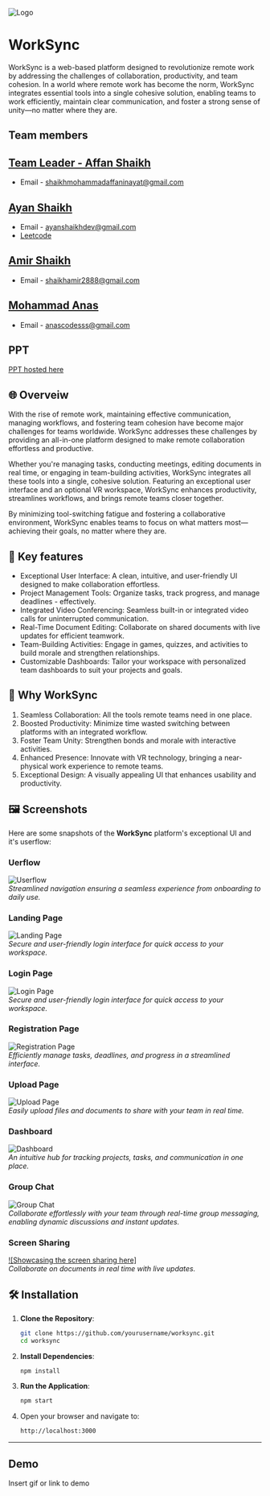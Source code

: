 ![Logo](Images/Upper_moon_logo.jpg)
# WorkSync

WorkSync is a web-based platform designed to revolutionize remote work by addressing the challenges of collaboration, productivity, and team cohesion. In a world where remote work has become the norm, WorkSync integrates essential tools into a single cohesive solution, enabling teams to work efficiently, maintain clear communication, and foster a strong sense of unity—no matter where they are.


## Team members


**[Team Leader - Affan Shaikh](https://github.com/MohammedAffanShaikh)**
-
- Email - shaikhmohammadaffaninayat@gmail.com

**[Ayan Shaikh](https://github.com/ayan4955G/)**
-
- Email - ayanshaikhdev@gmail.com
- [Leetcode](https://leetcode.com/u/THE_ayanshaikh_/)

**[Amir Shaikh](https://github.com/amir-200)**
-
- Email - shaikhamir2888@gmail.com 

**[Mohammad Anas](https://github.com/MohammadAnas45)**
-
- Email - anascodesss@gmail.com


## PPT
[PPT hosted here](https://bluetoorh-voice-control-car.my.canva.site/worksync)

## 🌐 Overveiw
With the rise of remote work, maintaining effective communication, managing workflows, and fostering team cohesion have become major challenges for teams worldwide. WorkSync addresses these challenges by providing an all-in-one platform designed to make remote collaboration effortless and productive.

Whether you're managing tasks, conducting meetings, editing documents in real time, or engaging in team-building activities, WorkSync integrates all these tools into a single, cohesive solution. Featuring an exceptional user interface and an optional VR workspace, WorkSync enhances productivity, streamlines workflows, and brings remote teams closer together.

By minimizing tool-switching fatigue and fostering a collaborative environment, WorkSync enables teams to focus on what matters most—achieving their goals, no matter where they are.

## 🚀  Key features
- Exceptional User Interface: A clean, intuitive, and user-friendly UI designed to make collaboration effortless.
- Project Management Tools: Organize tasks, track progress, and manage deadlines - effectively.
- Integrated Video Conferencing: Seamless built-in or integrated video calls for uninterrupted communication.
- Real-Time Document Editing: Collaborate on shared documents with live updates for efficient teamwork.
- Team-Building Activities: Engage in games, quizzes, and activities to build morale and strengthen relationships.
- Customizable Dashboards: Tailor your workspace with personalized team dashboards to suit your projects and goals.

## 🎯 Why WorkSync

1. Seamless Collaboration: All the tools remote teams need in one place.
2. Boosted Productivity: Minimize time wasted switching between platforms with an integrated workflow.
3. Foster Team Unity: Strengthen bonds and morale with interactive activities.
4. Enhanced Presence: Innovate with VR technology, bringing a near-physical work experience to remote teams.
5. Exceptional Design: A visually appealing UI that enhances usability and productivity.

## 🖼️ Screenshots  

Here are some snapshots of the **WorkSync** platform's exceptional UI and it's userflow:

### Uerflow  
![Userflow](Images/Flow_Chart.jpg)  
*Streamlined navigation ensuring a seamless experience from onboarding to daily use.*  

### Landing Page  
![Landing Page](Images/Landing_Page.jpg)  
*Secure and user-friendly login interface for quick access to your workspace.*  

### Login Page  
![Login Page](Images/Login_Page.jpg)  
*Secure and user-friendly login interface for quick access to your workspace.*  

### Registration Page  
![Registration Page](Images/Registration.jpg)  
*Efficiently manage tasks, deadlines, and progress in a streamlined interface.*

### Upload Page  
![Upload Page](Images/Upload.jpg)  
*Easily upload files and documents to share with your team in real time.*

### Dashboard  
![Dashboard](Images/Dashboard.jpg)  
*An intuitive hub for tracking projects, tasks, and communication in one place.*

### Group Chat   
![Group Chat](Images/Chat.jpg)  
*Collaborate effortlessly with your team through real-time group messaging, enabling dynamic discussions and instant updates.*

### Screen Sharing  
[![Showcasing the screen sharing here]](https://youtu.be/yeKvhTcaanU?si=0gjmv7mHOTaivX7-)  
*Collaborate on documents in real time with live updates.*  



## 🛠️ Installation  

1. **Clone the Repository**:  
   ```bash
   git clone https://github.com/yourusername/worksync.git
   cd worksync
   ```

2. **Install Dependencies**:  
   ```bash
   npm install
   ```

3. **Run the Application**:  
   ```bash
   npm start
   ```

4. Open your browser and navigate to:  
   ```bash
   http://localhost:3000
   ```

---
## Demo

Insert gif or link to demo

